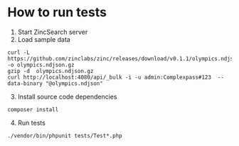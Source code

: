 # How to run tests

1. Start ZincSearch server
2. Load sample data

```shell
curl -L https://github.com/zinclabs/zinc/releases/download/v0.1.1/olympics.ndjson.gz -o olympics.ndjson.gz
gzip -d  olympics.ndjson.gz
curl http://localhost:4080/api/_bulk -i -u admin:Complexpass#123  --data-binary "@olympics.ndjson"
```

3. Install source code dependencies

```shell
composer install
```

4. Run tests

```shell
./vendor/bin/phpunit tests/Test*.php
```
